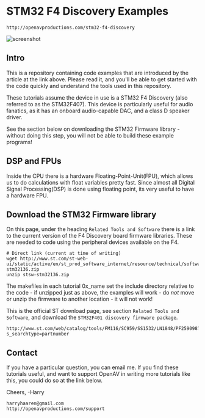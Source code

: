 STM32 F4 Discovery Examples
===========================
```
http://openavproductions.com/stm32-f4-discovery
```
![screenshot](https://raw.github.com/harryhaaren/openAV-stm32f4/master/images/stm32f4discovery.jpg "The STM32 F4 Discovery board")

Intro
-----
This is a repository containing code examples that are introduced by the article
at the link above. Please read it, and you'll be able to get started with the
code quickly and understand the tools used in this repository.

These tutorials assume the device in use is a STM32 F4 Discovery (also referred
to as the STM32F407). This device is particularly useful for audio fanatics, as
it has an onboard audio-capable DAC, and a class D speaker driver.

See the section below on downloading the STM32 Firmware library - without doing
this step, you will not be able to build these example programs!

DSP and FPUs
------------
Inside the CPU there is a hardware Floating-Point-Unit(FPU), which allows us to 
do calculations with float variables pretty fast. Since almost all Digital 
Signal Processing(DSP) is done using floating point, its very useful to have a
hardware FPU.

Download the STM32 Firmware library
-----------------------------------
On this page, under the heading `Related Tools and Software` there is a link to
the current version of the F4 Discovery board firmware libraries. These are
needed to code using the peripheral devices available on the F4.
```
# Direct link (current at time of writing)
wget http://www.st.com/st-web-ui/static/active/en/st_prod_software_internet/resource/technical/software/firmware/stsw-stm32136.zip
unzip stsw-stm32136.zip
```
The makefiles in each tutorial 0x_name set the include directory relative to the
code - if unzipped just as above, the examples will work - do *not* move or unzip
the firmware to another location - it will not work!

This is the official ST download page, see section `Related Tools and 
Software`, and download the `STM32F401 discovery firmware package`.
```
http://www.st.com/web/catalog/tools/FM116/SC959/SS1532/LN1848/PF259098?s_searchtype=partnumber
```

Contact
-------
If you have a particular question, you can email me. If you find these tutorials
useful, and want to support OpenAV in writing more tutorials like this, you could
do so at the link below.

Cheers, -Harry
```
harryhaaren@gmail.com
http://openavproductions.com/support
```
